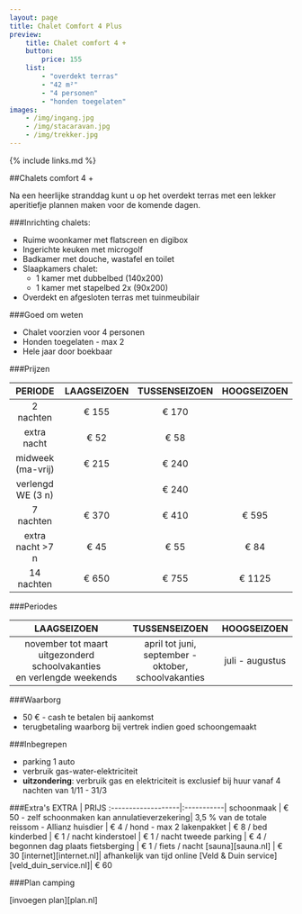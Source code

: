 ```yaml
---
layout: page
title: Chalet Comfort 4 Plus
preview: 
    title: Chalet comfort 4 +
    button:
        price: 155
    list:
        - "overdekt terras"
        - "42 m²"
        - "4 personen"
        - "honden toegelaten"
images:
    - /img/ingang.jpg
    - /img/stacaravan.jpg
    - /img/trekker.jpg
---
```


{% include links.md %}

##Chalets comfort 4 +

Na een heerlijke stranddag kunt u op het overdekt terras met een lekker aperitiefje plannen maken voor de komende dagen. 

###Inrichting chalets:
- Ruime woonkamer met flatscreen en digibox
- Ingerichte keuken met microgolf
- Badkamer met douche, wastafel en toilet
- Slaapkamers chalet:
    - 1 kamer met dubbelbed (140x200)
    - 1 kamer met stapelbed 2x (90x200) 
- Overdekt en afgesloten terras met tuinmeubilair
    
###Goed om weten
- Chalet voorzien voor 4 personen
- Honden toegelaten - max 2
- Hele jaar door boekbaar

###Prijzen

PERIODE             | LAAGSEIZOEN | TUSSENSEIZOEN | HOOGSEIZOEN |
:------------------:|:-----------:|:-------------:|:-----------:|
2 nachten           |€ 155        |€ 170          |       
extra nacht         |€ 52         |€ 58           |           
midweek (ma-vrij)   |€ 215        |€ 240          |
verlengd WE (3 n)   |             |€ 240          |
7 nachten           |€ 370        |€ 410          | € 595
extra nacht >7 n    |€ 45         |€ 55           | € 84
14 nachten          |€ 650        |€ 755          | € 1125


###Periodes

LAAGSEIZOEN           |TUSSENSEIZOEN      |    HOOGSEIZOEN|
:--------------------:|:-----------------:|:-------------:|
november tot maart<br>uitgezonderd schoolvakanties <br>en verlengde weekends | april tot juni, <br>september - oktober, <br>schoolvakanties | juli - augustus

###Waarborg
- 50 € - cash te betalen bij aankomst
- terugbetaling waarborg bij vertrek indien goed schoongemaakt

###Inbegrepen
- parking 1 auto
- verbruik gas-water-elektriciteit 
- **uitzondering**: verbruik gas en elektriciteit is exclusief bij huur vanaf 4 nachten van 1/11 - 31/3

###Extra's
EXTRA               | PRIJS 
:-------------------|:-----------|
schoonmaak          | € 50 - zelf schoonmaken kan
annulatieverzekering| 3,5 % van de totale reissom - Allianz 
huisdier            | € 4 / hond - max 2
lakenpakket         | € 8 / bed
kinderbed           | € 1 / nacht
kinderstoel         | € 1 / nacht
tweede parking      | € 4 / begonnen dag
plaats fietsberging | € 1 / fiets / nacht
[sauna][sauna.nl]   | € 30
[internet][internet.nl]| afhankelijk van tijd online
[Veld & Duin service][veld_duin_service.nl]| € 60


###Plan camping

[invoegen plan][plan.nl]
